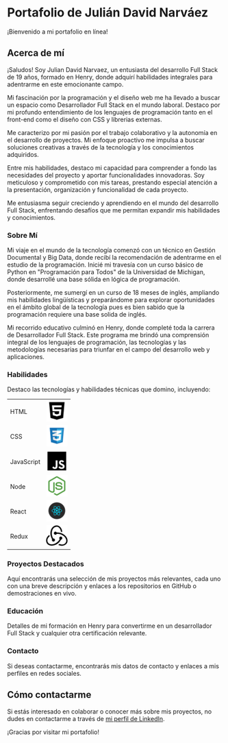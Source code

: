 # Portafolio de Julián David Narváez

¡Bienvenido a mi portafolio en línea!

## Acerca de mí

¡Saludos! Soy Julian David Narvaez, un entusiasta del desarrollo Full Stack de 19 años, formado en Henry, donde adquirí habilidades integrales para adentrarme en este emocionante campo.

Mi fascinación por la programación y el diseño web me ha llevado a buscar un espacio como Desarrollador Full Stack en el mundo laboral. Destaco por mi profundo entendimiento de los lenguajes de programación tanto en el front-end como el diseño con CSS y librerias externas.

Me caracterizo por mi pasión por el trabajo colaborativo y la autonomía en el desarrollo de proyectos. Mi enfoque proactivo me impulsa a buscar soluciones creativas a través de la tecnología y los conocimientos adquiridos.

Entre mis habilidades, destaco mi capacidad para comprender a fondo las necesidades del proyecto y aportar funcionalidades innovadoras. Soy meticuloso y comprometido con mis tareas, prestando especial atención a la presentación, organización y funcionalidad de cada proyecto.

Me entusiasma seguir creciendo y aprendiendo en el mundo del desarrollo Full Stack, enfrentando desafíos que me permitan expandir mis habilidades y conocimientos.


### Sobre Mí
Mi viaje en el mundo de la tecnología comenzó con un técnico en Gestión Documental y Big Data, donde recibí la recomendación de adentrarme en el estudio de la programación. Inicié mi travesía con un curso básico de Python en "Programación para Todos" de la Universidad de Michigan, donde desarrollé una base sólida en lógica de programación.

Posteriormente, me sumergí en un curso de 18 meses de inglés, ampliando mis habilidades lingüísticas y preparándome para explorar oportunidades en el ámbito global de la tecnología pues es bien sabido que la programación requiere una base solida de inglés.

Mi recorrido educativo culminó en Henry, donde completé toda la carrera de Desarrollador Full Stack. Este programa me brindó una comprensión integral de los lenguajes de programación, las tecnologías y las metodologías necesarias para triunfar en el campo del desarrollo web y aplicaciones.

### Habilidades
Destaco las tecnologías y habilidades técnicas que domino, incluyendo:

|  |  |
| ---------- | ------ |
| HTML       | <img src="html.png" alt="HTML" width="50" height="50"> |
| CSS        | <img src="css.png" alt="CSS" width="50" height="50"> |
| JavaScript | <img src="js.png" alt="JavaScript" width="50" height="50"> |
| Node       | <img src="node.png" alt="JavaScript" width="50" height="50"> |
| React      | <img src="react.png" alt="JavaScript" width="50" height="50">|
| Redux      | <img src="redux.png" alt="JavaScript" width="50" height="50">|


### Proyectos Destacados
Aquí encontrarás una selección de mis proyectos más relevantes, cada uno con una breve descripción y enlaces a los repositorios en GitHub o demostraciones en vivo.

### Educación
Detalles de mi formación en Henry para convertirme en un desarrollador Full Stack y cualquier otra certificación relevante.

### Contacto
Si deseas contactarme, encontrarás mis datos de contacto y enlaces a mis perfiles en redes sociales.

## Cómo contactarme

Si estás interesado en colaborar o conocer más sobre mis proyectos, no dudes en contactarme a través de [mi perfil de LinkedIn](enlace-a-tu-perfil-de-LinkedIn).

¡Gracias por visitar mi portafolio!
